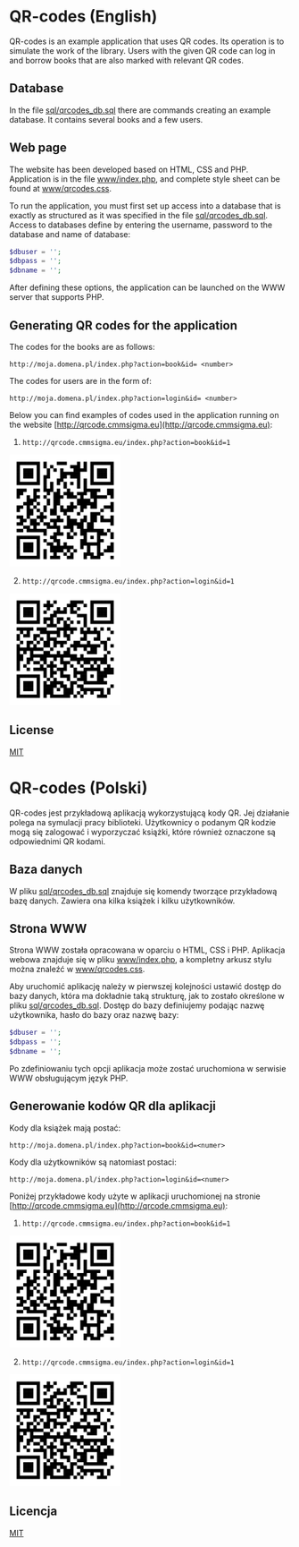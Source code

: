 # QR-codes (English)
QR-codes is an example application that uses QR codes. Its operation
is to simulate the work of the library. Users with the given QR code
can log in and borrow books that are also marked with 
relevant QR codes.

## Database
In the file [sql/qrcodes_db.sql](sql/qrcodes_db.sql) there are commands
creating an example database. It contains several books and a few
users.

## Web page
The website has been developed based on HTML, CSS and PHP. Application
is in the file [www/index.php](www/index.php), and complete
style sheet can be found at [www/qrcodes.css](www/qrcodes.css).

To run the application, you must first set up access
into a database that is exactly as structured as it was 
specified in the file [sql/qrcodes_db.sql](sql/qrcodes_db.sql). Access 
to databases define by entering the username, password to the database 
and name of database:
```php
$dbuser = '';
$dbpass = '';
$dbname = '';
```

After defining these options, the application can be launched on the 
WWW server that supports PHP.

## Generating QR codes for the application
The codes for the books are as follows:
```
http://moja.domena.pl/index.php?action=book&id= <number>
```
The codes for users are in the form of:
```
http://moja.domena.pl/index.php?action=login&id= <number>
```
Below you can find examples of codes used in the application running 
on the website
[http://qrcode.cmmsigma.eu](http://qrcode.cmmsigma.eu):

1. ``http://qrcode.cmmsigma.eu/index.php?action=book&id=1``
<img src="img/b01.png" width="200" height="200"/>

2. ``http://qrcode.cmmsigma.eu/index.php?action=login&id=1``
<img src="img/u01.png" width="200" height="200"/>

## License
[MIT](LICENSE)


# QR-codes (Polski)
QR-codes jest przykładową aplikacją wykorzystującą kody QR. Jej działanie 
polega na symulacji pracy biblioteki. Użytkownicy o podanym QR kodzie 
mogą się zalogować i wyporzyczać książki, które również oznaczone są 
odpowiednimi QR kodami.

## Baza danych
W pliku [sql/qrcodes_db.sql](sql/qrcodes_db.sql) znajduje się komendy 
tworzące przykładową bazę danych. Zawiera ona kilka książek i kilku 
użytkowników.

## Strona WWW
Strona WWW została opracowana w oparciu o HTML, CSS i PHP. Aplikacja 
webowa znajduje się w pliku [www/index.php](www/index.php), a kompletny 
arkusz stylu można znaleźć w [www/qrcodes.css](www/qrcodes.css).

Aby uruchomić aplikację należy w pierwszej kolejności ustawić dostęp 
do bazy danych, która ma dokładnie taką strukturę, jak to zostało 
określone w pliku [sql/qrcodes_db.sql](sql/qrcodes_db.sql). Dostęp do 
bazy definiujemy podając nazwę użytkownika, hasło do bazy oraz nazwę 
bazy:
```php
$dbuser = '';
$dbpass = '';
$dbname = '';
```

Po zdefiniowaniu tych opcji aplikacja może zostać uruchomiona w serwisie 
WWW obsługującym język PHP.

## Generowanie kodów QR dla aplikacji
Kody dla książek mają postać:
```
http://moja.domena.pl/index.php?action=book&id=<numer>
```
Kody dla użytkowników są natomiast postaci:
```
http://moja.domena.pl/index.php?action=login&id=<numer>
```
Poniżej przykładowe kody użyte w aplikacji uruchomionej na stronie
[http://qrcode.cmmsigma.eu](http://qrcode.cmmsigma.eu):

1. ``http://qrcode.cmmsigma.eu/index.php?action=book&id=1``
<img src="img/b01.png" width="200" height="200"/>

2. ``http://qrcode.cmmsigma.eu/index.php?action=login&id=1``
<img src="img/u01.png" width="200" height="200"/>

## Licencja
[MIT](LICENSE)
